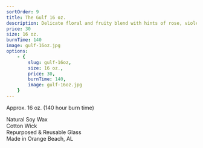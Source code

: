 ```yaml
---
sortOrder: 9
title: The Gulf 16 oz.
description: Delicate floral and fruity blend with hints of rose, violet, peach, citrus, and strawberry
price: 30
size: 16 oz.
burnTime: 140
image: gulf-16oz.jpg
options:
    - {
        slug: gulf-16oz,
        size: 16 oz.,
        price: 30,
        burnTime: 140,
        image: gulf-16oz.jpg
    }
---
```


Approx. 16 oz. (140 hour burn time)<br>

Natural Soy Wax<br>
Cotton Wick<br>
Repurposed & Reusable Glass<br>
Made in Orange Beach, AL